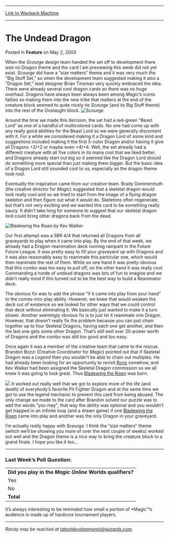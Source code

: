 
---
[Link to Wayback Machine](https://web.archive.org/web/20150718212818/http://magic.wizards.com/en/articles/archive/feature/undead-dragon-2003-05-02)

[_metadata_:description]:- "When the Scourge design team handed the set off to development there was no Dragon theme and the card I am previewing this week did not yet exist. Scourge did have a “size matters” theme and it was very much the `Big Stuff Set,` so when the development team suggested making it also a `Dragon Set,` lead designer Brian Tinsman very quickly embraced the idea. There were already several cool dragon cards so there was no huge overhaul."
[_metadata_:generator]:- "Drupal 7 (http://drupal.org)"
[_metadata_:publish_date]:- "2003-05-02"
[_metadata_:title]:- "The Undead Dragon"
[_metadata_:wayback_capture_timestamp]:- "2015-07-18 21:28:18+00:00"
[_metadata_:wayback_raw_url]:- "https://web.archive.org/web/20150718212818id_/http://magic.wizards.com/en/articles/archive/feature/undead-dragon-2003-05-02"
[_metadata_:wayback_url]:- "http://magic.wizards.com/en/articles/archive/feature/undead-dragon-2003-05-02"
---


The Undead Dragon
=================



 Posted in **Feature**
 on May 2, 2003 










When the *Scourge* design team handed the set off to development there *was* no Dragon theme and the card I am previewing this week did not yet exist. *Scourge* did have a “size matters” theme and it was very much the "Big Stuff Set," so when the development team suggested making it also a "Dragon Set," lead designer Brian Tinsman very quickly embraced the idea. There were already several cool dragon cards so there was no huge overhaul. Dragons have always been always been among *Magic*’s iconic fatties so making them into the new tribe that matters at the end of the creature block seemed to quite nicely tie *Scourge* (and its Big Stuff theme) into the rest of the *Onslaught* block. ![Scourge](https://media.wizards.com/legacy/global/images/mtgcom_daily_rb69_pic1_en.jpg)


Around the time we made this decision, the set had a red-green “Beast Lord” as one of a handful of multicolored cards. No one had come up with any really good abilities for the Beast Lord so we were generally discontent with it. For a while we considered making it a Dragon Lord of some kind and suggestions included making it the first 5-color Dragon and/or having it give all Dragons +2/+2 or maybe even +4/+4. Well, the set already had a different creature with all five colors in its mana cost that we liked better, and Dragons already start out big so it seemed like the Dragon Lord should do something more special than just making them bigger. But the basic idea of a Dragon Lord still sounded cool to us, especially as the dragon theme took root.


Eventually the inspiration came from our creative team. Brady Dommermuth (the creative director for *Magic*) suggested that a skeletal dragon would look really cool and so we tried to start from the image of a flying dragon skeleton and then figure out what it would do. Skeletons often regenerate, but that’s not very exciting and we wanted this card to be something really saucy. It didn’t take long for someone to suggest that our skeletal dragon lord could bring other dragons back from the dead.


![Bladewing the Risen by Kev Walker](https://media.wizards.com/legacy/global/images/mtgcom_daily_rb69_pic2_en.jpg)


Our first attempt was a 5BR 4/4 that returned all Dragons from all graveyards to play when it came into play. By the end of that week, we already had a Dragon-reanimation deck running rampant in the Future Future League. It was pretty easy to fill your graveyard up with Dragons and it was also reasonably easy to reanimate this particular one, which would then reanimate the rest of them. While on one hand it was pretty obvious that this combo was too easy to pull off, on the other hand it was really cool. Commanding a horde of undead dragons was lots of fun to imagine and we didn’t really mind if this turned out to be the best way to build a Reanimator deck.


The obvious fix was to add the phrase “if it came into play from your hand” to the comes-into-play ability. However, we knew that would weaken the deck out of existence so we looked for other ways that we could control that deck without eliminating it. We basically just wanted to make it a turn slower. Another seemingly obvious fix is to just let it reanimate one Dragon. However, that doesn’t really fix the problem because you can just chain together up to four Skeletal Dragons, having each one get another, and then the last one gets some other Dragon. That’s still well over 20-power worth of Dragons and the combo was still too good and too easy.


Once again it was a member of the creative team that came to the rescue. Brandon Bozzi (Creative Coordinator for *Magic*) pointed out that if Skeletal Dragon was a *Legend* then you wouldn’t be able to chain out multiples. He had already been looking for an opportunity to revisit [Rorix](http://gatherer.wizards.com/Pages/Card/Details.aspx?name=Rorix) somehow, and Kev Walker had been assigned the Skeletal Dragon commission so we all knew it was going to look great. Thus [Bladewing the Risen](http://gatherer.wizards.com/Pages/Card/Details.aspx?name=Bladewing+the+Risen) was born.



[![](http://gatherer.wizards.com/Handlers/Image.ashx?multiverseid=42024&type=card)](http://gatherer.wizards.com/Pages/Card/Details.aspx?name=Bladewing%20the%20Risen)
It worked out really well that we got to explore more of the life (and death) of everybody’s favorite Pit Fighter Dragon and at the same time we got to use the legend mechanic to prevent this card from being abused. The only change we made to the card after Brandon solved our puzzle was to add the words “you may”; that way the ability was optional and you wouldn’t get trapped in an infinite loop (and a drawn game) if one [Bladewing the Risen](http://gatherer.wizards.com/Pages/Card/Details.aspx?name=Bladewing+the+Risen) came into play and another was the only Dragon in your graveyard.


I’m actually really happy with *Scourge*. I think the “size matters” theme (which we’ll be showing you more of over the next couple of weeks) worked out well and the Dragon theme is a nice way to bring the creature block to a grand finale. I hope you like it too…




---

### Last Week’s Poll Question:





|  |
| --- |
| **Did you play in the ***Magic** Online* Worlds qualifiers?** |
| Yes | 277 | 6.5% |
| No | 4012 | 93.5% |
| **Total** | **4289** | **100.0%** |


It’s always interesting to be reminded how small a portion of *Magic’*s audience is made up of hardcore tournament players.




---

*Randy may be reached at latestdevelopments@wizards.com.*








